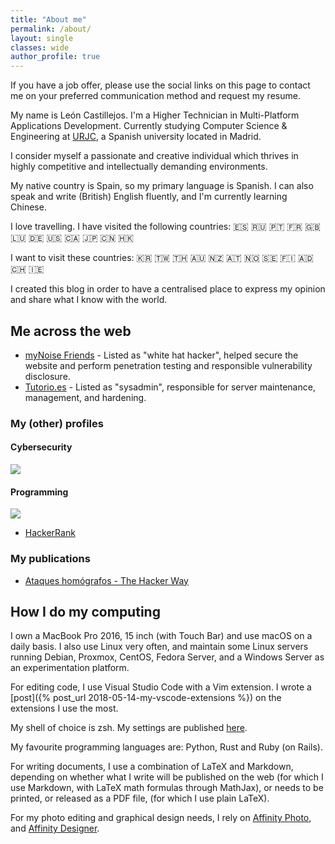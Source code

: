 ```yaml
---
title: "About me"
permalink: /about/
layout: single
classes: wide
author_profile: true
---
```


If you have a job offer, please use the social links on this page to
contact me on your preferred communication method and request my resume.

My name is León Castillejos. I'm a Higher Technician in Multi-Platform Applications Development.
Currently studying Computer Science & Engineering at
[URJC](http://www.urjc.es/), a Spanish university located in Madrid.

I consider myself a passionate and creative individual which thrives in highly
competitive and intellectually demanding environments.

My native country is Spain, so my primary language is Spanish. I can also speak
and write (British) English fluently, and I'm currently learning Chinese.

I love travelling. I have visited the following countries:
:es: :ru: :portugal: :fr: :uk: :luxembourg: :de: :us: :canada: :jp: :cn: :hong_kong:


I want to visit these countries:
:kr: :taiwan: :thailand: :australia: :new_zealand: :austria: :norway: :sweden: :finland: :andorra: :switzerland: :ireland:

I created this blog in order to have a centralised place to express my opinion
and share what I know with the world.

## Me across the web

- [myNoise Friends](https://mynoise.net/myNoiseFriends.php) - Listed as "white hat hacker", helped secure the website and perform penetration testing and responsible vulnerability disclosure.
- [Tutorio.es](https://www.tutorio.es/) - Listed as "sysadmin", responsible for server maintenance, management, and hardening.

### My (other) profiles

#### Cybersecurity

[![](https://www.hackthebox.eu/badge/image/1904)](https://www.hackthebox.eu/profile/1904)

#### Programming

[![](https://www.codewars.com/users/L1Cafe/badges/small)](https://www.codewars.com/users/L1Cafe)

- [HackerRank](https://www.hackerrank.com/L1Cafe)

### My publications

- [Ataques homógrafos - The Hacker Way](https://thehackerway.com/2017/04/21/ataques-homografos/)

## How I do my computing

I own a MacBook Pro 2016, 15 inch (with Touch Bar) and use macOS on a daily
basis. I also use Linux very often, and maintain some Linux servers running
Debian, Proxmox, CentOS, Fedora Server, and a Windows Server as an
experimentation platform.

For editing code, I use Visual Studio Code with a Vim extension. I wrote a
[post]({% post_url 2018-05-14-my-vscode-extensions %}) on the
extensions I use the most.

My shell of choice is zsh. My settings are published
[here](https://github.com/L1Cafe/My-Preferences/tree/master/macOS).

My favourite programming languages are: Python, Rust and Ruby (on Rails).

For writing documents, I use a combination of LaTeX and Markdown, depending on
whether what I write will be published on the web (for which I use Markdown,
with LaTeX math formulas through MathJax), or needs to be printed, or released
as a PDF file, (for which I use plain LaTeX).

For my photo editing and graphical design needs, I rely on
[Affinity Photo](https://affinity.serif.com/en-gb/photo/), and 
[Affinity Designer](https://affinity.serif.com/en-gb/designer/).
